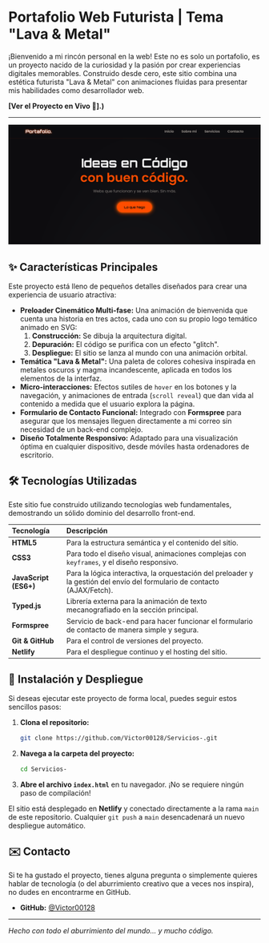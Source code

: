 # Portafolio Web Futurista | Tema "Lava & Metal"

¡Bienvenido a mi rincón personal en la web! Este no es solo un portafolio, es un proyecto nacido de la curiosidad y la pasión por crear experiencias digitales memorables. Construido desde cero, este sitio combina una estética futurista "Lava & Metal" con animaciones fluidas para presentar mis habilidades como desarrollador web.

**[Ver el Proyecto en Vivo 🚀].)**

---

![Captura de pantalla del portafolio](./mi%20portafolio/images/imagenn.png)

## ✨ Características Principales

Este proyecto está lleno de pequeños detalles diseñados para crear una experiencia de usuario atractiva:

*   **Preloader Cinemático Multi-fase:** Una animación de bienvenida que cuenta una historia en tres actos, cada uno con su propio logo temático animado en SVG:
    1.  **Construcción:** Se dibuja la arquitectura digital.
    2.  **Depuración:** El código se purifica con un efecto "glitch".
    3.  **Despliegue:** El sitio se lanza al mundo con una animación orbital.
*   **Temática "Lava & Metal":** Una paleta de colores cohesiva inspirada en metales oscuros y magma incandescente, aplicada en todos los elementos de la interfaz.
*   **Micro-interacciones:** Efectos sutiles de `hover` en los botones y la navegación, y animaciones de entrada (`scroll reveal`) que dan vida al contenido a medida que el usuario explora la página.
*   **Formulario de Contacto Funcional:** Integrado con **Formspree** para asegurar que los mensajes lleguen directamente a mi correo sin necesidad de un back-end complejo.
*   **Diseño Totalmente Responsivo:** Adaptado para una visualización óptima en cualquier dispositivo, desde móviles hasta ordenadores de escritorio.

## 🛠️ Tecnologías Utilizadas

Este sitio fue construido utilizando tecnologías web fundamentales, demostrando un sólido dominio del desarrollo front-end.

| Tecnología | Descripción |
| :--- | :--- |
| **HTML5** | Para la estructura semántica y el contenido del sitio. |
| **CSS3** | Para todo el diseño visual, animaciones complejas con `keyframes`, y el diseño responsivo. |
| **JavaScript (ES6+)** | Para la lógica interactiva, la orquestación del preloader y la gestión del envío del formulario de contacto (AJAX/Fetch). |
| **Typed.js** | Librería externa para la animación de texto mecanografiado en la sección principal. |
| **Formspree** | Servicio de back-end para hacer funcionar el formulario de contacto de manera simple y segura. |
| **Git & GitHub** | Para el control de versiones del proyecto. |
| **Netlify** | Para el despliegue continuo y el hosting del sitio. |

## 🚀 Instalación y Despliegue

Si deseas ejecutar este proyecto de forma local, puedes seguir estos sencillos pasos:

1.  **Clona el repositorio:**
    ```bash
    git clone https://github.com/Victor00128/Servicios-.git
    ```
2.  **Navega a la carpeta del proyecto:**
    ```bash
    cd Servicios-
    ```
3.  **Abre el archivo `index.html`** en tu navegador. ¡No se requiere ningún paso de compilación!

El sitio está desplegado en **Netlify** y conectado directamente a la rama `main` de este repositorio. Cualquier `git push` a `main` desencadenará un nuevo despliegue automático.

## ✉️ Contacto

Si te ha gustado el proyecto, tienes alguna pregunta o simplemente quieres hablar de tecnología (o del aburrimiento creativo que a veces nos inspira), no dudes en encontrarme en GitHub.

*   **GitHub:** [@Victor00128](https://github.com/Victor00128)

---

*Hecho con todo el aburrimiento del mundo... y mucho código.*
